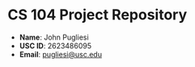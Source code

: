 # CS 104 Project Repository

- **Name**: John Pugliesi
- **USC ID**: 2623486095
- **Email**: pugliesi@usc.edu
